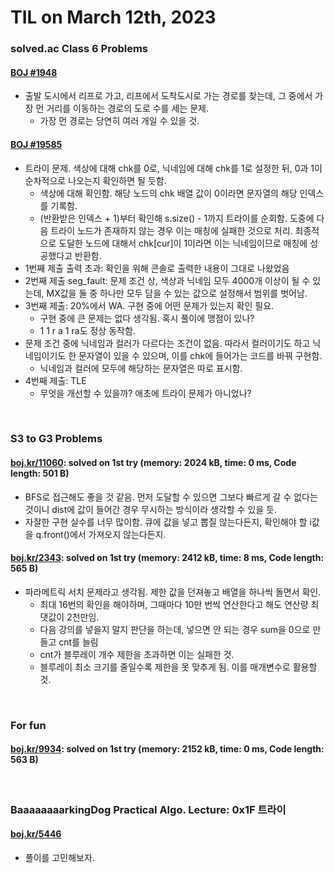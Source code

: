 # **TIL on March 12th, 2023**
### solved.ac Class 6 Problems
#### [BOJ #1948](../../../Problem%20Solving/boj/solvedac/1948-03-12-2023.cpp)
* 출발 도시에서 리프로 가고, 리프에서 도착도시로 가는 경로를 찾는데, 그 중에서 가장 먼 거리를 이동하는 경로의 도로 수를 세는 문제.
  - 가장 먼 경로는 당연히 여러 개일 수 있을 것. 

#### [BOJ #19585](../../../Problem%20Solving/boj/solvedac/19585-03-10-2023.cpp)
* 트라이 문제. 색상에 대해 chk를 0로, 닉네임에 대해 chk를 1로 설정한 뒤, 0과 1이 순차적으로 나오는지 확인하면 될 듯함.
  - 색상에 대해 확인함. 해당 노드의 chk 배열 값이 0이라면 문자열의 해당 인덱스를 기록함.
  - (반환받은 인덱스 + 1)부터 확인해 s.size() - 1까지 트라이를 순회함. 도중에 다음 트라이 노드가 존재하지 않는 경우 이는 매칭에 실패한 것으로 처리. 최종적으로 도달한 노드에 대해서 chk[cur]이 1이라면 이는 닉네임이므로 매칭에 성공했다고 반환함.
* 1번째 제출 출력 초과: 확인을 위해 콘솔로 출력한 내용이 그대로 나왔었음
* 2번째 제출 seg_fault: 문제 조건 상, 색상과 닉네임 모두 4000개 이상이 될 수 있는데, MX값을 둘 중 하나만 모두 담을 수 있는 값으로 설정해서 범위를 벗어남.
* 3번째 제출: 20%에서 WA. 구현 중에 어떤 문제가 있는지 확인 필요.
  - 구현 중에 큰 문제는 없다 생각됨. 혹시 풀이에 맹점이 있나?
  - 1 1 r a 1 ra도 정상 동작함.
* 문제 조건 중에 닉네임과 컬러가 다르다는 조건이 없음. 따라서 컬러이기도 하고 닉네임이기도 한 문자열이 있을 수 있으며, 이를 chk에 들어가는 코드를 바꿔 구현함.
  - 닉네임과 컬러에 모두에 해당하는 문자열은 따로 표시함.
* 4번째 제출: TLE
  - 무엇을 개선할 수 있을까? 애초에 트라이 문제가 아니었나?
<br>

### S3 to G3 Problems
#### [boj.kr/11060](../../../Problem%20Solving/boj/random%20defense/11060-03-12-2023.cpp): solved on 1st try (memory: 2024 kB, time: 0 ms, Code length: 501 B)
* BFS로 접근해도 좋을 것 같음. 먼저 도달할 수 있으면 그보다 빠르게 갈 수 없다는 것이니 dist에 값이 들어간 경우 무시하는 방식이라 생각할 수 있을 듯.
* 자잘한 구현 실수를 너무 많이함. 큐에 값을 넣고 뽑질 않는다든지, 확인해야 할 i값을 q.front()에서 가져오지 않는다든지.

#### [boj.kr/2343](../../../Problem%20Solving/boj/random%20defense/2343-03-12-2023.cpp): solved on 1st try (memory: 2412 kB, time: 8 ms, Code length: 565 B)
* 파라메트릭 서치 문제라고 생각됨. 제한 값을 던져놓고 배열을 하나씩 돌면서 확인.
  - 최대 16번의 확인을 해야하며, 그때마다 10만 번씩 연산한다고 해도 연산량 최댓값이 2천만임.
  - 다음 강의를 넣을지 말지 판단을 하는데, 넣으면 안 되는 경우 sum을 0으로 만들고 cnt를 늘림
  - cnt가 블루레이 개수 제한을 초과하면 이는 실패한 것.
  - 블루레이 최소 크기를 줄일수록 제한을 못 맞추게 됨. 이를 매개변수로 활용할 것.
<br>

### For fun
#### [boj.kr/9934](../../../Problem%20Solving/boj/uncategorized/9934-03-12-2023.cpp): solved on 1st try (memory: 2152 kB, time: 0 ms, Code length: 563 B)
<br>

### BaaaaaaaarkingDog Practical Algo. Lecture: 0x1F 트라이
#### [boj.kr/5446](../../../Problem%20Solving/boj/Trie/5446-03-12-2023.cpp)
* 풀이를 고민해보자. 